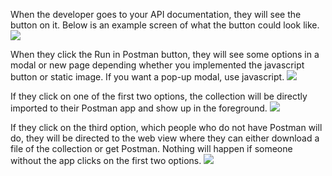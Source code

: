 ---
---
When the developer goes to your API documentation, they will see the button on it. Below is an example screen of what the button could look like.
![](https://www.getpostman.com/img/v1/docs/run_btn_ux/run_btn_ux_1.png)

When they click the Run in Postman button, they will see some options in a modal or new page depending whether you implemented the javascript button or static image. If you want a pop-up modal, use javascript. ![](https://www.getpostman.com/img/v1/docs/run_btn_ux/run_btn_ux_2.png)

If they click on one of the first two options, the collection will be directly imported to their Postman app and show up in the foreground.
![](https://www.getpostman.com/img/v1/docs/run_btn_ux/run_btn_ux_3.png)

If they click on the third option, which people who do not have Postman will do, they will be directed to the web view where they can either download a file of the collection or get Postman. Nothing will happen if someone without the app clicks on the first two options.
![](https://www.getpostman.com/img/v1/docs/run_btn_ux/run_btn_ux_4.png)
